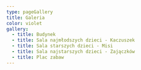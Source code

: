 ```yaml
---
type: pageGallery
title: Galeria
color: violet
gallery:
  - title: Budynek
  - title: Sala najmłodszych dzieci - Kaczuszek
  - title: Sala starszych dzieci - Misi
  - title: Sala najstarszych dzieci - Zajączków
  - title: Plac zabaw
---
```

